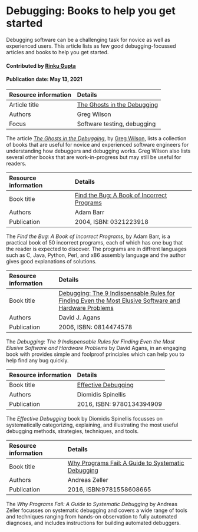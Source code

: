 # Debugging: Books to help you get started
<!--deck text start-->
Debugging software can be a challenging task for novice as well as experienced users. This article lists as few good debugging-focussed articles and books to help you get started.
<!--deck text end-->

#### Contributed by [Rinku Gupta](https://github.com/rinkug)
#### Publication date:  May 13, 2021


Resource information | Details 
:--- | :--- 
Article title | [The Ghosts in the Debugging](https://third-bit.com/2021/03/27/ghosts-in-debugging/)
Authors | Greg Wilson	
Focus | Software testing, debugging

The article *[The Ghosts in the Debugging](https://third-bit.com/2021/03/27/ghosts-in-debugging/)*, by [Greg Wilson](https://third-bit.com/), lists a collection of books that are useful for novice and experienced software engineers for understanding how debuggers and debugging works. Greg Wilson also lists several other books that are work-in-progress but may still be useful for readers. 


Resource information | Details 
:--- | :--- 
Book title | [Find the Bug: A Book of Incorrect Programs](https://www.oreilly.com/library/view/find-the-bug/0321223918/)
Authors | Adam Barr
Publication | 2004, ISBN: 0321223918

The *Find the Bug: A Book of Incorrect Programs*, by Adam Barr, is a practical book of 50 incorrect programs, each of which has one bug that the reader is expected to discover. The programs are in diffrent languages such as C, Java, Python, Perl, and x86 assembly language and the author gives good explanations of solutions.

Resource information | Details 
:--- | :--- 
Book title | [Debugging: The 9 Indispensable Rules for Finding Even the Most Elusive Software and Hardware Problems](https://www.harpercollins.co.nz/9780814426784/debugging/)
Authors | David J. Agans
Publication | 2006, ISBN: 0814474578

The *Debugging: The 9 Indispensable Rules for Finding Even the Most Elusive Software and Hardware Problems* by David Agans, in an engaging book with provides simple and foolproof principles which can help you to help find any bug quickly. 

Resource information | Details 
:--- | :--- 
Book title | [Effective Debugging](https://www.oreilly.com/library/view/effective-debugging-66/9780134394909/)
Authors | Diomidis Spinellis
Publication | 2016, ISBN: 9780134394909

The *Effective Debugging* book by Diomidis Spinellis focusses on systematically categorizing, explaining, and illustrating the most useful debugging methods, strategies, techniques, and tools.

Resource information | Details 
:--- | :--- 
Book title | [Why Programs Fail: A Guide to Systematic Debugging](https://linkinghub.elsevier.com/retrieve/pii/B9781558608665X50000)
Authors | Andreas Zeller
Publication | 2016, ISBN:9781558608665

The *Why Programs Fail: A Guide to Systematic Debugging* by Andreas Zeller focusses on systematic debugging and covers a wide range of tools and techniques ranging from hands-on observation to fully automated diagnoses, and includes instructions for building automated debuggers.

<!---
Publish: yes
Topics: testing, debugging
Pinned: no
RSS update: 2021-05-15
--->
